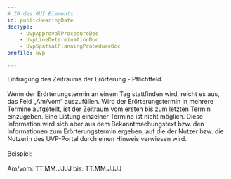```yaml
---
# ID des GUI Elements
id: publicHearingDate
docType:
    - UvpApprovalProcedureDoc
    - UvpLineDeterminationDoc
    - UvpSpatialPlanningProcedureDoc
profile: uvp

---
```


Eintragung des Zeitraums der Erörterung - Pflichtfeld.<br><br>Wenn der Erörterungstermin an einem Tag stattfinden wird, reicht es aus, das Feld „Am/vom“ auszufüllen. Wird der Erörterungstermin in mehrere Termine aufgeteilt, ist der Zeitraum vom ersten bis zum letzten Termin einzugeben. Eine Listung einzelner Termine ist nicht möglich. Diese Information wird sich aber aus dem Bekanntmachungstext bzw. den Informationen zum Erörterungstermin ergeben, auf die der Nutzer bzw. die Nutzerin des UVP-Portal durch einen Hinweis verwiesen wird.<br><br>Beispiel:<br><br>Am/vom: TT.MM.JJJJ  bis: TT.MM.JJJJ
